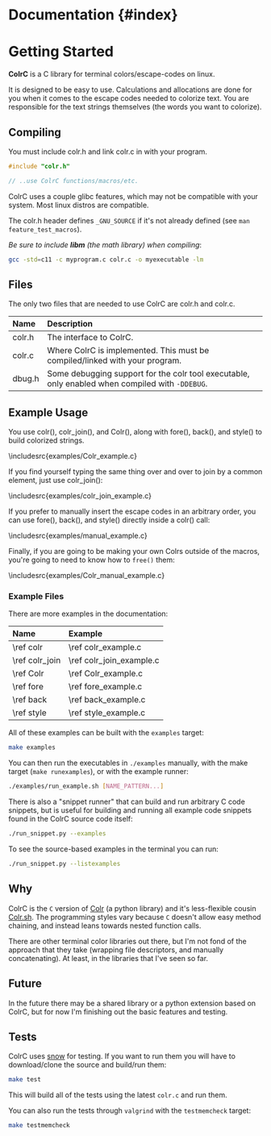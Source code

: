 # Documentation {#index}

# Getting Started
**ColrC** is a C library for terminal colors/escape-codes on linux.

It is designed to be easy to use. Calculations and allocations are done for you
when it comes to the escape codes needed to colorize text. You are responsible
for the text strings themselves (the words you want to colorize).

## Compiling
You must include colr.h and link colr.c in with your
program.
```c
#include "colr.h"

// ..use ColrC functions/macros/etc.
```

ColrC uses a couple glibc features, which may not be compatible with your system.
Most linux distros are compatible.

The colr.h header defines `_GNU_SOURCE` if it's not already defined (see `man feature_test_macros`).

*Be sure to include **libm** (the math library) when compiling*:
```bash
gcc -std=c11 -c myprogram.c colr.c -o myexecutable -lm
```

## Files

The only two files that are needed to use ColrC are colr.h and colr.c.

Name   | Description
:----- | :---------------------------------------------
colr.h | The interface to ColrC.
colr.c | Where ColrC is implemented. This must be compiled/linked with your program.
dbug.h | Some debugging support for the colr tool executable, only enabled when compiled with `-DDEBUG`.

## Example Usage

You use colr(), colr_join(), and Colr(), along with fore(), back(), and style()
to build colorized strings.

\includesrc{examples/Colr_example.c}

If you find yourself typing the same thing over and over to join by a common
element, just use colr_join():

\includesrc{examples/colr_join_example.c}

If you prefer to manually insert the escape codes in an arbitrary order,
you can use fore(), back(), and style() directly inside a colr() call:

\includesrc{examples/manual_example.c}


Finally, if you are going to be making your own Colrs outside of the macros,
you're going to need to know how to `free()` them:

\includesrc{examples/Colr_manual_example.c}

### Example Files

There are more examples in the documentation:

Name           | Example
:------------- | :-----------------
\ref colr      | \ref colr_example.c
\ref colr_join | \ref colr_join_example.c
\ref Colr      | \ref Colr_example.c
\ref fore      | \ref fore_example.c
\ref back      | \ref back_example.c
\ref style     | \ref style_example.c

All of these examples can be built with the `examples` target:
```bash
make examples
```

You can then run the executables in `./examples` manually, with the make
target (`make runexamples`), or with the example runner:
```bash
./examples/run_example.sh [NAME_PATTERN...]
```

There is also a "snippet runner" that can build and run
arbitrary C code snippets, but is useful for building and running all example
code snippets found in the ColrC source code itself:
```bash
./run_snippet.py --examples
```

To see the source-based examples in the terminal you can run:
```bash
./run_snippet.py --listexamples
```

## Why

ColrC is the `C` version of [Colr](https://github.com/welbornprod/colr)
(a python library) and it's less-flexible cousin
[Colr.sh](https://github.com/welbornprod/colr.sh).
The programming styles vary because `C` doesn't allow easy method chaining,
and instead leans towards nested function calls.

There are other terminal color libraries out there, but I'm not fond of the
approach that they take (wrapping file descriptors, and manually concatenating).
At least, in the libraries that I've seen so far.


## Future

In the future there may be a shared library or a python extension based on
ColrC, but for now I'm finishing out the basic features and testing.

## Tests

ColrC uses [snow](https://github.com/mortie/snow) for testing.
If you want to run them you will have to download/clone the source and
build/run them:
```bash
make test
```

This will build all of the tests using the latest `colr.c` and run them.

You can also run the tests through `valgrind` with the `testmemcheck` target:
```bash
make testmemcheck
```

